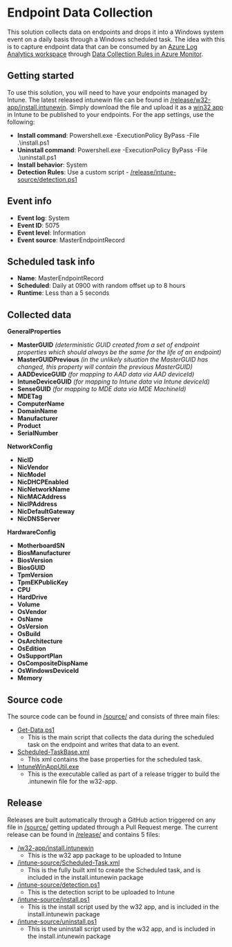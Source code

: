 # Endpoint Data Collection

This solution collects data on endpoints and drops it into a Windows system event on a daily basis through a Windows scheduled task.  The idea with this is to capture endpoint data that can be consumed by an [Azure Log Analytics workspace](https://learn.microsoft.com/en-us/azure/azure-monitor/logs/log-analytics-workspace-overview) through [Data Collection Rules in Azure Monitor](https://learn.microsoft.com/en-us/azure/azure-monitor/essentials/data-collection).

## Getting started

To use this solution, you will need to have your endpoints managed by Intune.  The latest released intunewin file can be found in [/release/w32-app/install.intunewin](/release/w32-app/install.intunewin).  Simply download the file and upload it as a [win32 app](https://learn.microsoft.com/en-us/mem/intune/apps/apps-win32-add) in Intune to be published to your endpoints.  For the app settings, use the following:
- **Install command**: Powershell.exe -ExecutionPolicy ByPass -File .\install.ps1
- **Uninstall command**: Powershell.exe -ExecutionPolicy ByPass -File .\uninstall.ps1
- **Install behavior**: System
- **Detection Rules**: Use a custom script - [/release/intune-source/detection.ps1](/release/intune-source/detection.ps1)

## Event info
- **Event log**: System
- **Event ID**: 5075
- **Event level**: Information
- **Event source**: MasterEndpointRecord

## Scheduled task info
- **Name**: MasterEndpointRecord
- **Scheduled**: Daily at 0900 with random offset up to 8 hours
- **Runtime**: Less than a 5 seconds

## Collected data
**GeneralProperties**
- **MasterGUID** *(deterministic GUID created from a set of endpoint properties which should always be the same for the life of an endpoint)*
- **MasterGUIDPrevious** *(in the unlikely situation the MasterGUID has changed, this property will contain the previous MasterGUID)*
- **AADDeviceGUID** *(for mapping to AAD data via AAD deviceId)*
- **IntuneDeviceGUID** *(for mapping to Intune data via Intune deviceId)*
- **SenseGUID** *(for mapping to MDE data via MDE MachineId)*
- **MDETag**
- **ComputerName**
- **DomainName**
- **Manufacturer**
- **Product**
- **SerialNumber**

**NetworkConfig**
- **NicID**
- **NicVendor**
- **NicModel**
- **NicDHCPEnabled**
- **NicNetworkName**
- **NicMACAddress**
- **NicIPAddress**
- **NicDefaultGateway**
- **NicDNSServer**

**HardwareConfig**
- **MotherboardSN**
- **BiosManufacturer**
- **BiosVersion**
- **BiosGUID**
- **TpmVersion**
- **TpmEKPublicKey**
- **CPU**
- **HardDrive**
- **Volume**
- **OsVendor**
- **OsName**
- **OsVersion**
- **OsBuild**
- **OsArchitecture**
- **OsEdition**
- **OsSupportPlan**
- **OsCompositeDispName**
- **OsWindowsDeviceId**
- **Memory**

## Source code
The source code can be found in [/source/](/source/) and consists of three main files:
- [Get-Data.ps1](/source/Get-Data.ps1)
  - This is the main script that collects the data during the scheduled task on the endpoint and writes that data to an event.
- [Scheduled-TaskBase.xml](/source/Scheduled-TaskBase.xml)
  - This xml contains the base properties for the scheduled task.
- [IntuneWinAppUtil.exe](/source/IntuneWinAppUtil.exe)
  - This is the executable called as part of a release trigger to build the .intunewin file for the w32-app.

## Release
Releases are built automatically through a GitHub action triggered on any file in [/source/](/source/) getting updated through a Pull Request merge.
The current release can be found in [/release/](/release/) and contains 5 files:
- [/w32-app/install.intunewin](/release/w32-app/install.intunewin)
  - This is the w32 app package to be uploaded to Intune
- [/intune-source/Scheduled-Task.xml](/release/intune-source/Scheduled-Task.xml)
  - This is the fully built xml to create the Scheduled task, and is included in the install.intunewin package
- [/intune-source/detection.ps1](/release/intune-source/detection.ps1)
  - This is the detection script to be uploaded to Intune
- [/intune-source/install.ps1](/release/intune-source/install.ps1)
  - This is the install script used by the w32 app, and is included in the install.intunewin package
- [/intune-source/uninstall.ps1](/release/intune-source/uninstall.ps1)
  - This is the uninstall script used by the w32 app, and is included in the install.intunewin package
